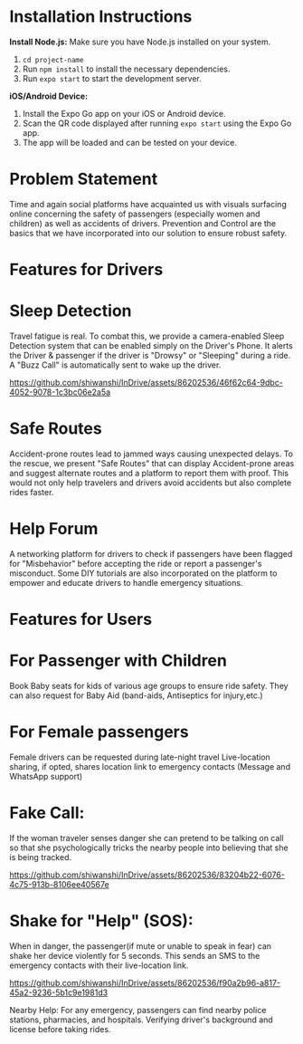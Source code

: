 # Installation Instructions

**Install Node.js:** Make sure you have Node.js installed on your system.

1. `cd project-name`
2. Run `npm install` to install the necessary dependencies.
3. Run `expo start` to start the development server.

**iOS/Android Device:**

1. Install the Expo Go app on your iOS or Android device.
2. Scan the QR code displayed after running `expo start` using the Expo Go app.
3. The app will be loaded and can be tested on your device.

# Problem Statement
Time and again social platforms have acquainted us with visuals surfacing online concerning the safety of passengers (especially women and children) as well as accidents of drivers.
Prevention and Control are the basics that we have incorporated into our solution to ensure robust safety.

# Features for Drivers
# Sleep Detection
Travel fatigue is real. To combat this, we provide a camera-enabled Sleep Detection system that can be enabled simply on the Driver's Phone. It alerts the Driver & passenger if the driver is "Drowsy" or "Sleeping" during a ride. A "Buzz Call" is automatically sent to wake up the driver.


https://github.com/shiwanshi/InDrive/assets/86202536/46f62c64-9dbc-4052-9078-1c3bc06e2a5a




# Safe Routes
Accident-prone routes lead to jammed ways causing unexpected delays. To the rescue, we present "Safe Routes" that can display Accident-prone areas and suggest alternate routes and a platform to report them with proof. This would not only help travelers and drivers avoid accidents but also complete rides faster.

# Help Forum
A networking platform for drivers to check if passengers have been flagged for "Misbehavior" before accepting the ride or report a passenger's misconduct. Some DIY tutorials are also incorporated on the platform to empower and educate drivers to handle emergency situations.

# Features for Users
# For Passenger with Children
Book Baby seats for kids of various age groups to ensure ride safety. They can also request for Baby Aid (band-aids, Antiseptics for injury,etc.)

# For Female passengers
Female drivers can be requested during late-night travel
Live-location sharing, if opted, shares location link to emergency contacts (Message and WhatsApp support)
# Fake Call: 
If the woman traveler senses danger she can pretend to be talking on call so that she psychologically tricks the nearby people into believing that she is being tracked.


https://github.com/shiwanshi/InDrive/assets/86202536/83204b22-6076-4c75-913b-8106ee40567e


# Shake for "Help" (SOS):
When in danger, the passenger(if mute or unable to speak in fear) can shake her device violently for 5 seconds. This sends an SMS to the emergency contacts with their live-location link.


https://github.com/shiwanshi/InDrive/assets/86202536/f90a2b96-a817-45a2-9236-5b1c9e1981d3


Nearby Help: For any emergency, passengers can find nearby police stations, pharmacies, and hospitals.
Verifying driver's background and license before taking rides.



